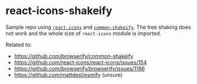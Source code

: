 # react-icons-shakeify

Sample repo using [`react-icons`][1] and [`common-shakeify`][2]. The tree
shaking does not work and the whole size of `react-icons` module is imported.

Related to:
 - https://github.com/browserify/common-shakeify
 - https://github.com/react-icons/react-icons/issues/154
 - https://github.com/browserify/browserify/issues/1186
 - https://github.com/mattdesl/esmify (unsure)

[1]: https://www.npmjs.com/package/common-shakeify
[2]: https://github.com/browserify/common-shakeify

